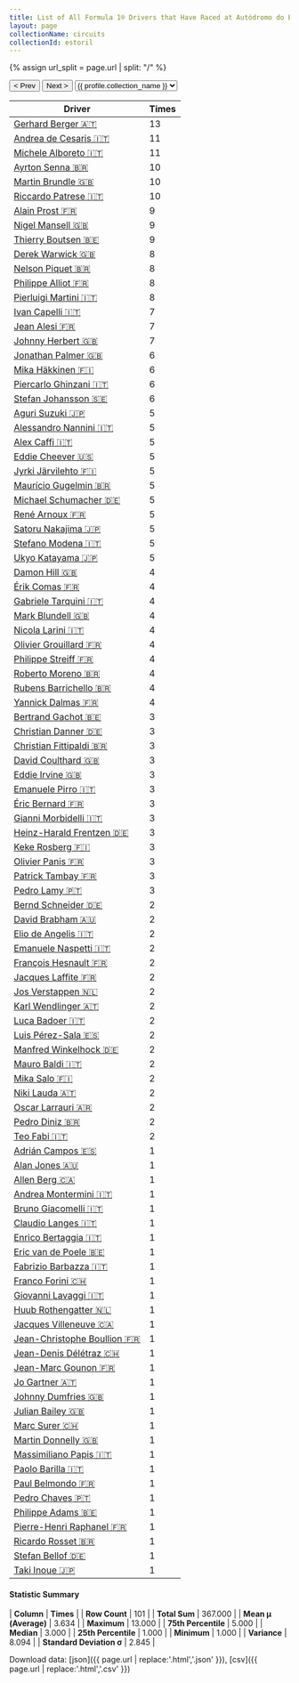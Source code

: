 ```yaml
---
title: List of All Formula 1® Drivers that Have Raced at Autódromo do Estoril
layout: page
collectionName: circuits
collectionId: estoril
---
```


{% assign url_split = page.url | split: "/" %}
<div id="collection-navigation">
<button onclick="selector.options[selector.selectedIndex-1].value && (window.location = selector.options[selector.selectedIndex-1].value);">&lt; Prev</button>
<button onclick="selector.options[selector.selectedIndex+1].value && (window.location = selector.options[selector.selectedIndex+1].value);">Next &gt;</button>
<select id="selector" onchange="this.options[this.selectedIndex].value && (window.location = this.options[this.selectedIndex].value);">
  {% for collectionId in site.data[page.collectionName].refs %}
    {% if collectionId == page.collectionId %}
      {% assign selected = "selected" %}
    {% else %}
      {% assign selected = "" %}
    {% endif %}
    {% assign profile = site.data[page.collectionName][collectionId].profile %}
    <option value="/f1/{{ page.collectionName }}/{{ collectionId }}/{{ url_split[4] }}" {{ selected }}>{{ profile.collection_name }}</option>
  {% endfor %}
</select>
</div>

| Driver | Times |
|--|--|
| [Gerhard Berger 🇦🇹](/f1/drivers/berger) | 13 |
| [Andrea de Cesaris 🇮🇹](/f1/drivers/cesaris) | 11 |
| [Michele Alboreto 🇮🇹](/f1/drivers/alboreto) | 11 |
| [Ayrton Senna 🇧🇷](/f1/drivers/senna) | 10 |
| [Martin Brundle 🇬🇧](/f1/drivers/brundle) | 10 |
| [Riccardo Patrese 🇮🇹](/f1/drivers/patrese) | 10 |
| [Alain Prost 🇫🇷](/f1/drivers/prost) | 9 |
| [Nigel Mansell 🇬🇧](/f1/drivers/mansell) | 9 |
| [Thierry Boutsen 🇧🇪](/f1/drivers/boutsen) | 9 |
| [Derek Warwick 🇬🇧](/f1/drivers/warwick) | 8 |
| [Nelson Piquet 🇧🇷](/f1/drivers/piquet) | 8 |
| [Philippe Alliot 🇫🇷](/f1/drivers/alliot) | 8 |
| [Pierluigi Martini 🇮🇹](/f1/drivers/martini) | 8 |
| [Ivan Capelli 🇮🇹](/f1/drivers/capelli) | 7 |
| [Jean Alesi 🇫🇷](/f1/drivers/alesi) | 7 |
| [Johnny Herbert 🇬🇧](/f1/drivers/herbert) | 7 |
| [Jonathan Palmer 🇬🇧](/f1/drivers/palmer) | 6 |
| [Mika Häkkinen 🇫🇮](/f1/drivers/hakkinen) | 6 |
| [Piercarlo Ghinzani 🇮🇹](/f1/drivers/ghinzani) | 6 |
| [Stefan Johansson 🇸🇪](/f1/drivers/johansson) | 6 |
| [Aguri Suzuki 🇯🇵](/f1/drivers/suzuki) | 5 |
| [Alessandro Nannini 🇮🇹](/f1/drivers/nannini) | 5 |
| [Alex Caffi 🇮🇹](/f1/drivers/caffi) | 5 |
| [Eddie Cheever 🇺🇸](/f1/drivers/cheever) | 5 |
| [Jyrki Järvilehto 🇫🇮](/f1/drivers/lehto) | 5 |
| [Maurício Gugelmin 🇧🇷](/f1/drivers/gugelmin) | 5 |
| [Michael Schumacher 🇩🇪](/f1/drivers/michael_schumacher) | 5 |
| [René Arnoux 🇫🇷](/f1/drivers/arnoux) | 5 |
| [Satoru Nakajima 🇯🇵](/f1/drivers/satoru_nakajima) | 5 |
| [Stefano Modena 🇮🇹](/f1/drivers/modena) | 5 |
| [Ukyo Katayama 🇯🇵](/f1/drivers/katayama) | 5 |
| [Damon Hill 🇬🇧](/f1/drivers/damon_hill) | 4 |
| [Érik Comas 🇫🇷](/f1/drivers/comas) | 4 |
| [Gabriele Tarquini 🇮🇹](/f1/drivers/tarquini) | 4 |
| [Mark Blundell 🇬🇧](/f1/drivers/blundell) | 4 |
| [Nicola Larini 🇮🇹](/f1/drivers/larini) | 4 |
| [Olivier Grouillard 🇫🇷](/f1/drivers/grouillard) | 4 |
| [Philippe Streiff 🇫🇷](/f1/drivers/streiff) | 4 |
| [Roberto Moreno 🇧🇷](/f1/drivers/moreno) | 4 |
| [Rubens Barrichello 🇧🇷](/f1/drivers/barrichello) | 4 |
| [Yannick Dalmas 🇫🇷](/f1/drivers/dalmas) | 4 |
| [Bertrand Gachot 🇧🇪](/f1/drivers/gachot) | 3 |
| [Christian Danner 🇩🇪](/f1/drivers/danner) | 3 |
| [Christian Fittipaldi 🇧🇷](/f1/drivers/fittipaldi) | 3 |
| [David Coulthard 🇬🇧](/f1/drivers/coulthard) | 3 |
| [Eddie Irvine 🇬🇧](/f1/drivers/irvine) | 3 |
| [Emanuele Pirro 🇮🇹](/f1/drivers/pirro) | 3 |
| [Éric Bernard 🇫🇷](/f1/drivers/bernard) | 3 |
| [Gianni Morbidelli 🇮🇹](/f1/drivers/morbidelli) | 3 |
| [Heinz-Harald Frentzen 🇩🇪](/f1/drivers/frentzen) | 3 |
| [Keke Rosberg 🇫🇮](/f1/drivers/keke_rosberg) | 3 |
| [Olivier Panis 🇫🇷](/f1/drivers/panis) | 3 |
| [Patrick Tambay 🇫🇷](/f1/drivers/tambay) | 3 |
| [Pedro Lamy 🇵🇹](/f1/drivers/lamy) | 3 |
| [Bernd Schneider 🇩🇪](/f1/drivers/schneider) | 2 |
| [David Brabham 🇦🇺](/f1/drivers/brabham) | 2 |
| [Elio de Angelis 🇮🇹](/f1/drivers/angelis) | 2 |
| [Emanuele Naspetti 🇮🇹](/f1/drivers/naspetti) | 2 |
| [François Hesnault 🇫🇷](/f1/drivers/hesnault) | 2 |
| [Jacques Laffite 🇫🇷](/f1/drivers/laffite) | 2 |
| [Jos Verstappen 🇳🇱](/f1/drivers/verstappen) | 2 |
| [Karl Wendlinger 🇦🇹](/f1/drivers/wendlinger) | 2 |
| [Luca Badoer 🇮🇹](/f1/drivers/badoer) | 2 |
| [Luis Pérez-Sala 🇪🇸](/f1/drivers/sala) | 2 |
| [Manfred Winkelhock 🇩🇪](/f1/drivers/manfred_winkelhock) | 2 |
| [Mauro Baldi 🇮🇹](/f1/drivers/baldi) | 2 |
| [Mika Salo 🇫🇮](/f1/drivers/salo) | 2 |
| [Niki Lauda 🇦🇹](/f1/drivers/lauda) | 2 |
| [Oscar Larrauri 🇦🇷](/f1/drivers/larrauri) | 2 |
| [Pedro Diniz 🇧🇷](/f1/drivers/diniz) | 2 |
| [Teo Fabi 🇮🇹](/f1/drivers/fabi) | 2 |
| [Adrián Campos 🇪🇸](/f1/drivers/campos) | 1 |
| [Alan Jones 🇦🇺](/f1/drivers/jones) | 1 |
| [Allen Berg 🇨🇦](/f1/drivers/berg) | 1 |
| [Andrea Montermini 🇮🇹](/f1/drivers/montermini) | 1 |
| [Bruno Giacomelli 🇮🇹](/f1/drivers/giacomelli) | 1 |
| [Claudio Langes 🇮🇹](/f1/drivers/langes) | 1 |
| [Enrico Bertaggia 🇮🇹](/f1/drivers/bertaggia) | 1 |
| [Eric van de Poele 🇧🇪](/f1/drivers/poele) | 1 |
| [Fabrizio Barbazza 🇮🇹](/f1/drivers/barbazza) | 1 |
| [Franco Forini 🇨🇭](/f1/drivers/forini) | 1 |
| [Giovanni Lavaggi 🇮🇹](/f1/drivers/lavaggi) | 1 |
| [Huub Rothengatter 🇳🇱](/f1/drivers/rothengatter) | 1 |
| [Jacques Villeneuve 🇨🇦](/f1/drivers/villeneuve) | 1 |
| [Jean-Christophe Boullion 🇫🇷](/f1/drivers/boullion) | 1 |
| [Jean-Denis Délétraz 🇨🇭](/f1/drivers/deletraz) | 1 |
| [Jean-Marc Gounon 🇫🇷](/f1/drivers/gounon) | 1 |
| [Jo Gartner 🇦🇹](/f1/drivers/gartner) | 1 |
| [Johnny Dumfries 🇬🇧](/f1/drivers/dumfries) | 1 |
| [Julian Bailey 🇬🇧](/f1/drivers/bailey) | 1 |
| [Marc Surer 🇨🇭](/f1/drivers/surer) | 1 |
| [Martin Donnelly 🇬🇧](/f1/drivers/donnelly) | 1 |
| [Massimiliano Papis 🇮🇹](/f1/drivers/papis) | 1 |
| [Paolo Barilla 🇮🇹](/f1/drivers/barilla) | 1 |
| [Paul Belmondo 🇫🇷](/f1/drivers/belmondo) | 1 |
| [Pedro Chaves 🇵🇹](/f1/drivers/chaves) | 1 |
| [Philippe Adams 🇧🇪](/f1/drivers/adams) | 1 |
| [Pierre-Henri Raphanel 🇫🇷](/f1/drivers/raphanel) | 1 |
| [Ricardo Rosset 🇧🇷](/f1/drivers/rosset) | 1 |
| [Stefan Bellof 🇩🇪](/f1/drivers/bellof) | 1 |
| [Taki Inoue 🇯🇵](/f1/drivers/inoue) | 1 |

#### Statistic Summary

| **Column** | **Times** |
| **Row Count** | 101 |
| **Total Sum** | 367.000 |
| **Mean μ (Average)** | 3.634 |
| **Maximum** | 13.000 |
| **75th Percentile** | 5.000 |
| **Median** | 3.000 |
| **25th Percentile** | 1.000 |
| **Minimum** | 1.000 |
| **Variance** | 8.094 |
| **Standard Deviation σ** | 2.845 |

Download data: [json]({{ page.url | replace:'.html','.json' }}), [csv]({{ page.url | replace:'.html','.csv' }})

